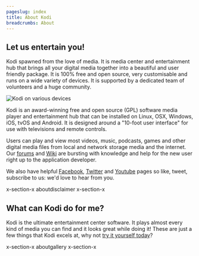 ```yaml
---
pageslug: index
title: About Kodi
breadcrumbs: About
---
```


## Let us entertain you!

Kodi spawned from the love of media. It is media center and entertainment hub that brings all your digital media together into a beautiful and user friendly package. It is 100% free and open source, very customisable and runs on a wide variety of devices. It is supported by a dedicated team of volunteers and a huge community.

![Kodi on various devices](/images/about--devices.jpg)

Kodi is an award-winning free and open source (GPL) software media player and entertainment hub that can be installed on Linux, OSX, Windows, iOS, tvOS and Android. It is designed around a "10-foot user interface" for use with televisions and remote controls.

Users can play and view most videos, music, podcasts, games and other digital media files from local and network storage media and the internet. Our [forums](https://forum.kodi.tv/) and [Wiki](https://kodi.wiki/view/Main_Page) are bursting with knowledge and help for the new user right up to the application developer.

We also have helpful [Facebook](https://www.facebook.com/XBMC), [Twitter](https://twitter.com/KodiTV) and [Youtube](http://www.youtube.com/teamxbmc) pages so like, tweet, subscribe to us: we'd love to hear from you.

x-section-x aboutdisclaimer x-section-x

## What can Kodi do for me?

Kodi is the ultimate entertainment center software. It plays almost every kind of media you can find and it looks great while doing it! These are just a few things that Kodi excels at, why not [try it yourself today](/download)?

x-section-x aboutgallery x-section-x
